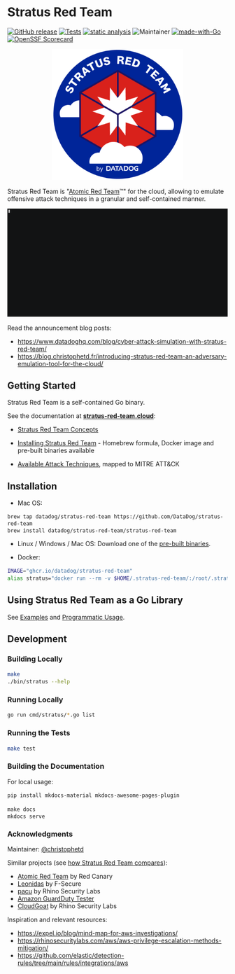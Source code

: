 # Stratus Red Team

[![GitHub release](https://img.shields.io/github/release/datadog/stratus-red-team.svg)](https://github.com/DataDog/stratus-red-team/releases) [![Tests](https://github.com/DataDog/stratus-red-team/actions/workflows/test.yml/badge.svg)](https://github.com/DataDog/stratus-red-team/actions/workflows/test.yml) [![static analysis](https://github.com/DataDog/stratus-red-team/actions/workflows/static-analysis.yml/badge.svg)](https://github.com/DataDog/stratus-red-team/actions/workflows/static-analysis.yml) ![Maintainer](https://img.shields.io/badge/maintainer-@christophetd-blue) [![made-with-Go](https://img.shields.io/badge/Made%20with-Go-1f425f.svg)](http://golang.org) [![OpenSSF Scorecard](https://api.securityscorecards.dev/projects/github.com/DataDog/stratus-red-team/badge)](https://api.securityscorecards.dev/projects/github.com/DataDog/stratus-red-team)

<p align="center">
  <img src="./docs/logo.png" alt="Stratus Red Team" width="300" />
</p>

Stratus Red Team is "[Atomic Red Team](https://github.com/redcanaryco/atomic-red-team)™" for the cloud, allowing to emulate offensive attack techniques in a granular and self-contained manner.

<p align="center">
  <a href="https://github.com/DataDog/stratus-red-team/raw/main/docs/demo.gif">
    <img src="./docs/demo.gif" alt="Terminal recording" />
  </a>
</p>

Read the announcement blog posts:
- https://www.datadoghq.com/blog/cyber-attack-simulation-with-stratus-red-team/
- https://blog.christophetd.fr/introducing-stratus-red-team-an-adversary-emulation-tool-for-the-cloud/

## Getting Started

Stratus Red Team is a self-contained Go binary.

See the documentation at **[stratus-red-team.cloud](https://stratus-red-team.cloud/)**:
- [Stratus Red Team Concepts](https://stratus-red-team.cloud/user-guide/getting-started/#concepts)

- [Installing Stratus Red Team](https://stratus-red-team.cloud/user-guide/getting-started/#installation) - Homebrew formula, Docker image and pre-built binaries available

- [Available Attack Techniques](https://stratus-red-team.cloud/attack-techniques/list/), mapped to MITRE ATT&CK

## Installation

- Mac OS:

```
brew tap datadog/stratus-red-team https://github.com/DataDog/stratus-red-team
brew install datadog/stratus-red-team/stratus-red-team
```

- Linux / Windows / Mac OS: Download one of the [pre-built binaries](https://github.com/datadog/stratus-red-team/releases).

- Docker:

```bash
IMAGE="ghcr.io/datadog/stratus-red-team"
alias stratus="docker run --rm -v $HOME/.stratus-red-team/:/root/.stratus-red-team/ -e AWS_ACCESS_KEY_ID -e AWS_SECRET_ACCESS_KEY -e AWS_SESSION_TOKEN -e AWS_DEFAULT_REGION $IMAGE"
```

## Using Stratus Red Team as a Go Library

See [Examples](./examples) and [Programmatic Usage](https://stratus-red-team.cloud/user-guide/programmatic-usage/).

## Development

### Building Locally

``` bash
make
./bin/stratus --help
```

### Running Locally

```bash
go run cmd/stratus/*.go list
```

### Running the Tests

```bash
make test
```

### Building the Documentation

For local usage:
```
pip install mkdocs-material mkdocs-awesome-pages-plugin

make docs
mkdocs serve
```

### Acknowledgments

Maintainer: [@christophetd](https://twitter.com/christophetd)

Similar projects (see [how Stratus Red Team compares](https://stratus-red-team.cloud/comparison/)):
- [Atomic Red Team](https://github.com/redcanaryco/atomic-red-team) by Red Canary
- [Leonidas](https://github.com/FSecureLABS/leonidas) by F-Secure
- [pacu](https://github.com/RhinoSecurityLabs/pacu) by Rhino Security Labs
- [Amazon GuardDuty Tester](https://github.com/awslabs/amazon-guardduty-tester)
- [CloudGoat](https://github.com/RhinoSecurityLabs/cloudgoat) by Rhino Security Labs

Inspiration and relevant resources:
- https://expel.io/blog/mind-map-for-aws-investigations/
- https://rhinosecuritylabs.com/aws/aws-privilege-escalation-methods-mitigation/
- https://github.com/elastic/detection-rules/tree/main/rules/integrations/aws
